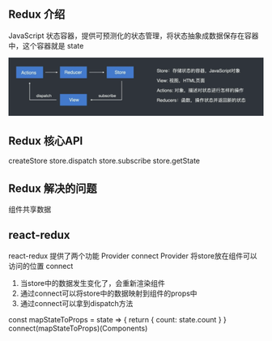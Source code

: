 ## Redux 介绍
JavaScript 状态容器，提供可预测化的状态管理，将状态抽象成数据保存在容器中，这个容器就是 state

![redux flow](/redux/flow.png)

## Redux 核心API
createStore
store.dispatch
store.subscribe
store.getState
## Redux 解决的问题
组件共享数据

## react-redux
react-redux 提供了两个功能 Provider connect
Provider 将store放在组件可以访问的位置
connect 
1. 当store中的数据发生变化了，会重新渲染组件
2. 通过connect可以将store中的数据映射到组件的props中
3. 通过connect可以拿到dispatch方法

const mapStateToProps = state => {
  return {
    count: state.count
  }
}
connect(mapStateToProps)(Components)